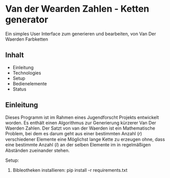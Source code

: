 # Van der Wearden Zahlen - Ketten generator
Ein simples User Interface zum generieren und bearbeiten, von Van Der Waerden Farbketten

## Inhalt
- Einleitung
- Technologies
- Setup
- Bedienelemente
- Status

## Einleitung
Dieses Programm ist im Rahmen eines Jugendforscht Projekts entwickelt worden. Es enthält einen Algorithmus zur Generierung kürzerer Van Der Waerden Zahlen. Der Satzt von van der Waerden ist ein Mathematische Problem, bei dem es darum geht aus einer bestimmten Anzahl (𝑟) verschiedener Elemente eine Möglichst lange Kette zu erzeugen ohne, dass eine bestimmte Anzahl (𝑙) an der selben Elemente im in regelmäßigen Abständen zueinander stehen. 

Setup:
1. Bibleotheken installieren:
  pip install -r requirements.txt
